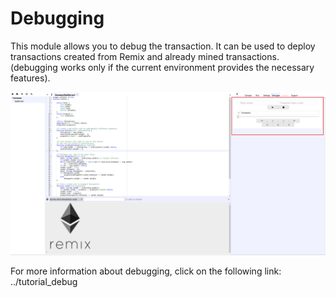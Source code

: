 Debugging
=========

This module allows you to debug the transaction. It can be used to
deploy transactions created from Remix and already mined transactions.
(debugging works only if the current environment provides the necessary
features).

![image](images/remix_debuggertab.png)

For more information about debugging, click on the following link:
../tutorial\_debug
